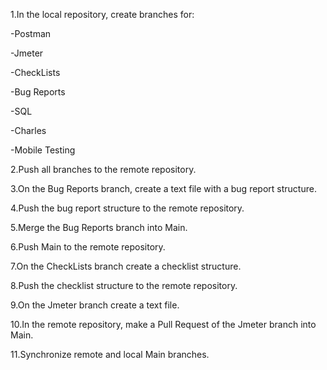 
1.In the local repository, create branches for:

-Postman

-Jmeter

-CheckLists

-Bug Reports

-SQL

-Charles

-Mobile Testing

2.Push all branches to the remote repository.

3.On the Bug Reports branch, create a text file with a bug report structure.

4.Push the bug report structure to the remote repository.

5.Merge the Bug Reports branch into Main.

6.Push Main to the remote repository.

7.On the CheckLists branch create a checklist structure.

8.Push the checklist structure to the remote repository.

9.On the Jmeter branch create a text file.

10.In the remote repository, make a Pull Request of the Jmeter branch into Main.

11.Synchronize remote and local Main branches.
